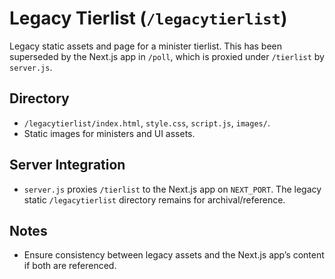 # Legacy Tierlist (`/legacytierlist`)

Legacy static assets and page for a minister tierlist. This has been superseded by the Next.js app in `/poll`, which is proxied under `/tierlist` by `server.js`.

## Directory
- `/legacytierlist/index.html`, `style.css`, `script.js`, `images/`.
- Static images for ministers and UI assets.

## Server Integration
- `server.js` proxies `/tierlist` to the Next.js app on `NEXT_PORT`. The legacy static `/legacytierlist` directory remains for archival/reference.

## Notes
- Ensure consistency between legacy assets and the Next.js app’s content if both are referenced.
